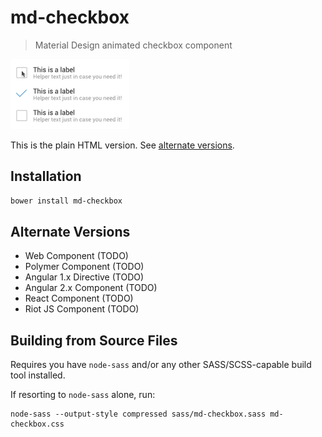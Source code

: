 # md-checkbox
> Material Design animated checkbox component

![md-checkbox](demo.gif)

This is the plain HTML version. See [alternate versions](#alternate-versions).

## Installation
```bash
bower install md-checkbox
```

## Alternate Versions

* Web Component (TODO)
* Polymer Component (TODO)
* Angular 1.x Directive (TODO)
* Angular 2.x Component (TODO)
* React Component (TODO)
* Riot JS Component (TODO)

## Building from Source Files
Requires you have `node-sass` and/or any other SASS/SCSS-capable build tool installed.

If resorting to `node-sass` alone, run:
```
node-sass --output-style compressed sass/md-checkbox.sass md-checkbox.css
```
